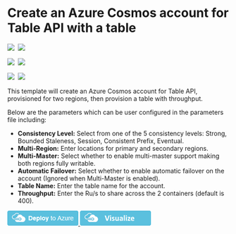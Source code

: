 # Create an Azure Cosmos account for Table API with a table

<IMG SRC="https://azurequickstartsservice.blob.core.windows.net/badges/101-cosmosdb-table/PublicLastTestDate.svg" />&nbsp;
<IMG SRC="https://azurequickstartsservice.blob.core.windows.net/badges/101-cosmosdb-table/PublicDeployment.svg" />&nbsp;

<IMG SRC="https://azurequickstartsservice.blob.core.windows.net/badges/101-cosmosdb-table/FairfaxLastTestDate.svg" />&nbsp;
<IMG SRC="https://azurequickstartsservice.blob.core.windows.net/badges/101-cosmosdb-table/FairfaxDeployment.svg" />&nbsp;

<IMG SRC="https://azurequickstartsservice.blob.core.windows.net/badges/101-cosmosdb-table/BestPracticeResult.svg" />&nbsp;
<IMG SRC="https://azurequickstartsservice.blob.core.windows.net/badges/101-cosmosdb-table/CredScanResult.svg" />&nbsp;

This template will create an Azure Cosmos account for Table API, provisioned for two regions, then provision a table with throughput.

Below are the parameters which can be user configured in the parameters file including:

- **Consistency Level:** Select from one of the 5 consistency levels: Strong, Bounded Staleness, Session, Consistent Prefix, Eventual.
- **Multi-Region:** Enter locations for primary and secondary regions.
- **Multi-Master:** Select whether to enable multi-master support making both regions fully writable.
- **Automatic Failover:** Select whether to enable automatic failover on the account (Ignored when Multi-Master is enabled).
- **Table Name:** Enter the table name for the account.
- **Throughput:** Enter the Ru/s to share across the 2 containers (default is 400).


<a href="https://portal.azure.com/#create/Microsoft.Template/uri/https%3A%2F%2Fraw.githubusercontent.com%2FAzure%2Fazure-quickstart-templates%2Fmaster%2F101-cosmosdb-table%2Fazuredeploy.json" target="_blank">
    <img src="https://raw.githubusercontent.com/Azure/azure-quickstart-templates/master/1-CONTRIBUTION-GUIDE/images/deploytoazure.png"/>
</a>
<a href="http://armviz.io/#/?load=https%3A%2F%2Fraw.githubusercontent.com%2FAzure%2Fazure-quickstart-templates%2Fmaster%2F101-cosmosdb-table%2Fazuredeploy.json" target="_blank">
    <img src="https://raw.githubusercontent.com/Azure/azure-quickstart-templates/master/1-CONTRIBUTION-GUIDE/images/visualizebutton.png"/>
</a>

